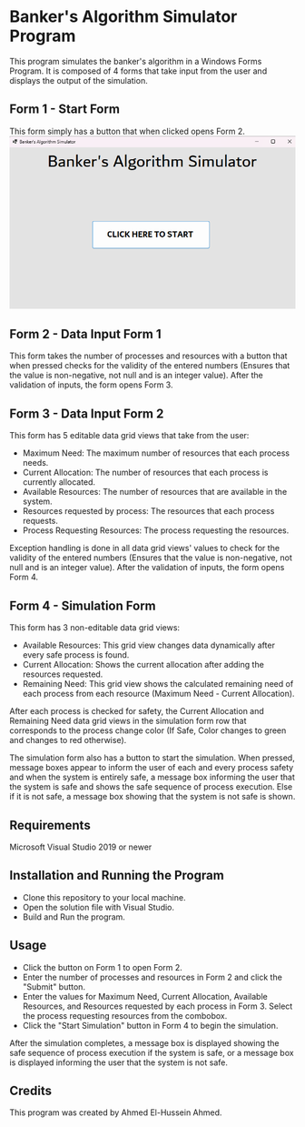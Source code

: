 # Banker's Algorithm Simulator Program

This program simulates the banker's algorithm in a Windows Forms Program. It is composed of 4 forms that take input from the user and displays the output of the simulation.

## Form 1 - Start Form
This form simply has a button that when clicked opens Form 2.
![Form 1 Image](/SimulationTestImages/Form1.png "Form1")


## Form 2 - Data Input Form 1
This form takes the number of processes and resources with a button that when pressed checks for the validity of the entered numbers (Ensures that the value is non-negative, not null and is an integer value). After the validation of inputs, the form opens Form 3.

## Form 3 - Data Input Form 2
This form has 5 editable data grid views that take from the user:

- Maximum Need: The maximum number of resources that each process needs.
- Current Allocation: The number of resources that each process is currently allocated.
- Available Resources: The number of resources that are available in the system.
- Resources requested by process: The resources that each process requests.
- Process Requesting Resources: The process requesting the resources.

Exception handling is done in all data grid views' values to check for the validity of the entered numbers (Ensures that the value is non-negative, not null and is an integer value). After the validation of inputs, the form opens Form 4.

## Form 4 - Simulation Form
This form has 3 non-editable data grid views:

- Available Resources: This grid view changes data dynamically after every safe process is found.
- Current Allocation: Shows the current allocation after adding the resources requested.
- Remaining Need: This grid view shows the calculated remaining need of each process from each resource (Maximum Need - Current Allocation).

After each process is checked for safety, the Current Allocation and Remaining Need data grid views in the simulation form row that corresponds to the process change color (If Safe, Color changes to green and changes to red otherwise).

The simulation form also has a button to start the simulation. When pressed, message boxes appear to inform the user of each and every process safety and when the system is entirely safe, a message box informing the user that the system is safe and shows the safe sequence of process execution. Else if it is not safe, a message box showing that the system is not safe is shown.

## Requirements
Microsoft Visual Studio 2019 or newer

## Installation and Running the Program
- Clone this repository to your local machine.
- Open the solution file with Visual Studio.
- Build and Run the program.

## Usage
- Click the button on Form 1 to open Form 2.
- Enter the number of processes and resources in Form 2 and click the "Submit" button.
- Enter the values for Maximum Need, Current Allocation, Available Resources, and Resources requested by each process in Form 3. Select the process requesting resources from the combobox.
- Click the "Start Simulation" button in Form 4 to begin the simulation.

After the simulation completes, a message box is displayed showing the safe sequence of process execution if the system is safe, or a message box is displayed informing the user that the system is not safe.

## Credits
This program was created by Ahmed El-Hussein Ahmed.


